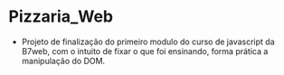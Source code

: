 # Pizzaria_Web

- Projeto de finalização do primeiro modulo do curso de javascript da B7web, com o intuito de fixar
o que foi ensinando, forma prática a manipulação do DOM.
